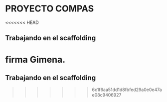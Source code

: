 # PROYECTO COMPAS
<<<<<<< HEAD
## Trabajando en el scaffolding

firma Gimena. 
=======
## Trabajando en el scaffolding
>>>>>>> 6c1f6aa51dd1d8fbfed29a0e0e47ae08c9406927
